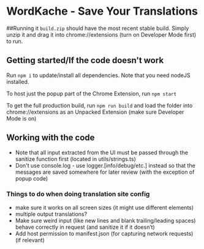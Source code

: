 # WordKache - Save Your Translations
##Running it
`build.zip` should have the most recent stable build. Simply unzip it and drag it into chrome://extensions (turn on Developer Mode first) to run.

## Getting started/If the code doesn't work
Run ```npm i``` to update/install all dependencies. Note that you need nodeJS installed.

To host just the popup part of the Chrome Extension, run `npm start`

To get the full production build, run `npm run build` and load the folder into chrome://extensions as an Unpacked Extension (make sure Developer Mode is on)


## Working with the code
- Note that all input extracted from the UI must be passed through the sanitize function first (located in utils/strings.ts)
- Don't use console.log - use logger.[info/debug/etc.] instead so that the messages are saved somewhere for later review (with the exception of popup code)

### Things to do when doing translation site config
- make sure it works on all screen sizes (it might use different elements)
- multiple output translations?
- Make sure weird input (like new lines and blank trailing/leading spaces) behave correctly in request (and sanitize it if it doesn’t)
- Add host permission to manifest.json (for capturing network requests) (if relevant)
